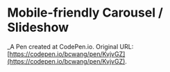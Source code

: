 # Mobile-friendly Carousel / Slideshow
 _A Pen created at CodePen.io. Original URL: [https://codepen.io/bcwang/pen/KvjvGZ](https://codepen.io/bcwang/pen/KvjvGZ).

 
